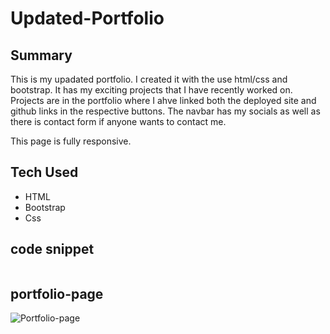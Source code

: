 # Updated-Portfolio
## Summary


This is my upadated portfolio. I created it with the use html/css and bootstrap. It has my exciting projects that I have recently worked on. Projects are in the portfolio where I ahve linked both the deployed site and github links in the respective buttons. The navbar has my socials as well as there is contact form if anyone wants to contact me.

This page is fully responsive.


## Tech Used
* HTML
* Bootstrap
* Css 


## code snippet
```jquery
```


## portfolio-page

![Portfolio-page](https://shiprad25.github.io/Updated-Portfolio/)
